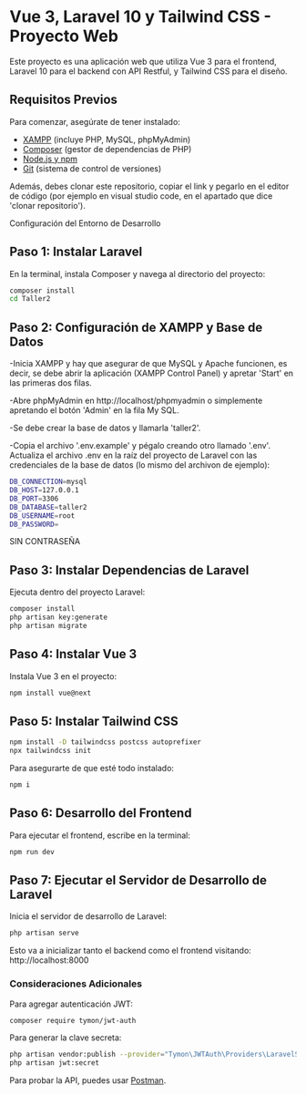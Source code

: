 # Vue 3, Laravel 10 y Tailwind CSS - Proyecto Web

Este proyecto es una aplicación web que utiliza Vue 3 para el frontend, Laravel 10 para el backend con API Restful, y Tailwind CSS para el diseño.

## Requisitos Previos

Para comenzar, asegúrate de tener instalado:

- [XAMPP](https://www.apachefriends.org/index.html) (incluye PHP, MySQL, phpMyAdmin)
- [Composer](https://getcomposer.org/) (gestor de dependencias de PHP)
- [Node.js y npm](https://nodejs.org/)
- [Git](https://git-scm.com/) (sistema de control de versiones)

Además, debes clonar este repositorio, copiar el link y pegarlo en el editor de código (por ejemplo en visual studio code, en el apartado que dice 'clonar repositorio').

Configuración del Entorno de Desarrollo
## Paso 1: Instalar Laravel

En la terminal, instala Composer y navega al directorio del proyecto:

```bash
composer install
cd Taller2
```

## Paso 2: Configuración de XAMPP y Base de Datos

-Inicia XAMPP y hay que asegurar de que MySQL y Apache funcionen, es decir, se debe abrir la aplicación (XAMPP Control Panel) y apretar 'Start' en las primeras dos filas.

-Abre phpMyAdmin en http://localhost/phpmyadmin o simplemente apretando el botón 'Admin' en la fila My SQL.

-Se debe crear la base de datos y llamarla 'taller2'.

-Copia el archivo '.env.example' y pégalo creando otro llamado '.env'. Actualiza el archivo .env en la raíz del proyecto de Laravel con las credenciales de la base de datos (lo mismo del archivon de ejemplo):


```bash
DB_CONNECTION=mysql
DB_HOST=127.0.0.1
DB_PORT=3306
DB_DATABASE=taller2
DB_USERNAME=root
DB_PASSWORD=
```

SIN CONTRASEÑA

## Paso 3: Instalar Dependencias de Laravel
Ejecuta dentro del proyecto Laravel:

```bash
composer install
php artisan key:generate
php artisan migrate
```

## Paso 4: Instalar Vue 3
Instala Vue 3 en el proyecto:

```bash
npm install vue@next
```

## Paso 5: Instalar Tailwind CSS

```bash
npm install -D tailwindcss postcss autoprefixer
npx tailwindcss init
```

Para asegurarte de que esté todo instalado:

```bash
npm i
```

## Paso 6: Desarrollo del Frontend
Para ejecutar el frontend, escribe en la terminal:

```bash
npm run dev
```

## Paso 7: Ejecutar el Servidor de Desarrollo de Laravel
Inicia el servidor de desarrollo de Laravel:

```bash
php artisan serve
```
Esto va a inicializar tanto el backend como el frontend visitando: http://localhost:8000

### Consideraciones Adicionales

Para agregar autenticación JWT:

```bash
composer require tymon/jwt-auth
```

Para generar la clave secreta:

```bash
php artisan vendor:publish --provider="Tymon\JWTAuth\Providers\LaravelServiceProvider"
php artisan jwt:secret
```

Para probar la API, puedes usar [Postman]([https://www.apachefriends.org/index.html](https://www.postman.com/downloads/)https://www.postman.com/downloads/).

